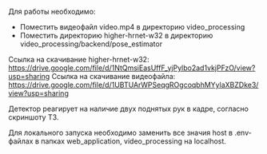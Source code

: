 Для работы необходимо:
* Поместить видеофайл video.mp4 в директорию video_processing
* Поместить директорию higher-hrnet-w32 в директорию video_processing/backend/pose_estimator


Ссылка на скачивание higher-hrnet-w32: https://drive.google.com/file/d/1NtQmsiEasUffF_yjPylbo2ad1vkjPFzO/view?usp=sharing
Ссылка на скачивание видеофайла: https://drive.google.com/file/d/1UBTUArWPSeqgROgcoqbhMYylaXBZDke3/view?usp=sharing


Детектор реагирует на наличие двух поднятых рук в кадре, согласно скриншоту ТЗ.


Для локального запуска необходимо заменить все значия host в .env-файлах в папках web_application, video_processing на localhost.
